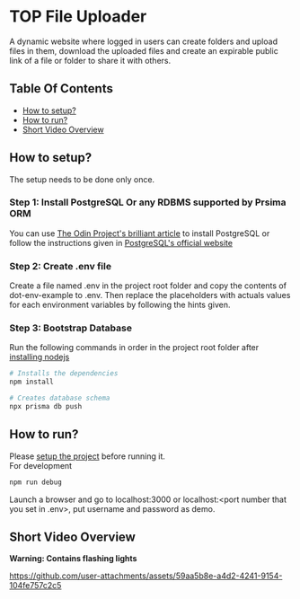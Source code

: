 # TOP File Uploader
A dynamic website where logged in users can create folders and upload files in them, download the uploaded files and create an expirable public link of a file or folder to share it with others.
## Table Of Contents
- [How to setup?](#how-to-setup)
- [How to run?](#how-to-run)
- [Short Video Overview](#short-video-overview)

## How to setup?
The setup needs to be done only once.
### Step 1: Install PostgreSQL Or any RDBMS supported by Prsima ORM
You can use [The Odin Project's brilliant article](https://www.theodinproject.com/lessons/nodejs-installing-postgresql) to install PostgreSQL 
or follow the instructions given in [PostgreSQL's official website](https://www.postgresql.org/download/)

### Step 2: Create .env file
Create a file named .env in the project root folder and copy the contents of dot-env-example to .env. Then replace the placeholders with actuals values for 
each environment variables by following the hints given.

### Step 3: Bootstrap Database
Run the following commands in order in the project root folder after [installing nodejs](https://nodejs.org/en/learn/getting-started/how-to-install-nodejs)
```sh
# Installs the dependencies
npm install
```
```sh
# Creates database schema
npx prisma db push
```
## How to run?
Please [setup the project](#how-to-setup) before running it.  
For development
```sh
npm run debug
```
Launch a browser and go to localhost:3000 or localhost:<port number that you set in .env>, put username and password as demo.

## Short Video Overview
**Warning: Contains flashing lights**

https://github.com/user-attachments/assets/59aa5b8e-a4d2-4241-9154-104fe757c2c5


